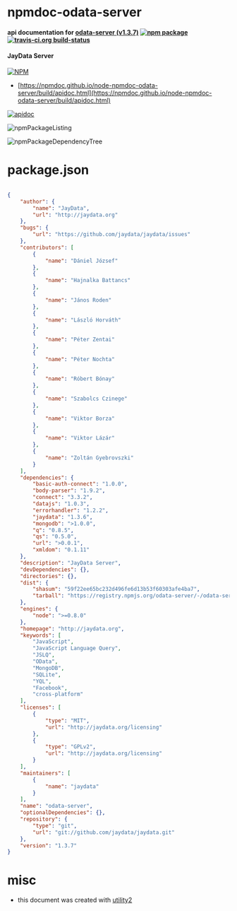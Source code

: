 # npmdoc-odata-server

#### api documentation for  [odata-server (v1.3.7)](http://jaydata.org)  [![npm package](https://img.shields.io/npm/v/npmdoc-odata-server.svg?style=flat-square)](https://www.npmjs.org/package/npmdoc-odata-server) [![travis-ci.org build-status](https://api.travis-ci.org/npmdoc/node-npmdoc-odata-server.svg)](https://travis-ci.org/npmdoc/node-npmdoc-odata-server)

#### JayData Server

[![NPM](https://nodei.co/npm/odata-server.png?downloads=true&downloadRank=true&stars=true)](https://www.npmjs.com/package/odata-server)

- [https://npmdoc.github.io/node-npmdoc-odata-server/build/apidoc.html](https://npmdoc.github.io/node-npmdoc-odata-server/build/apidoc.html)

[![apidoc](https://npmdoc.github.io/node-npmdoc-odata-server/build/screenCapture.buildCi.browser.%252Ftmp%252Fbuild%252Fapidoc.html.png)](https://npmdoc.github.io/node-npmdoc-odata-server/build/apidoc.html)

![npmPackageListing](https://npmdoc.github.io/node-npmdoc-odata-server/build/screenCapture.npmPackageListing.svg)

![npmPackageDependencyTree](https://npmdoc.github.io/node-npmdoc-odata-server/build/screenCapture.npmPackageDependencyTree.svg)



# package.json

```json

{
    "author": {
        "name": "JayData",
        "url": "http://jaydata.org"
    },
    "bugs": {
        "url": "https://github.com/jaydata/jaydata/issues"
    },
    "contributors": [
        {
            "name": "Dániel József"
        },
        {
            "name": "Hajnalka Battancs"
        },
        {
            "name": "János Roden"
        },
        {
            "name": "László Horváth"
        },
        {
            "name": "Péter Zentai"
        },
        {
            "name": "Péter Nochta"
        },
        {
            "name": "Róbert Bónay"
        },
        {
            "name": "Szabolcs Czinege"
        },
        {
            "name": "Viktor Borza"
        },
        {
            "name": "Viktor Lázár"
        },
        {
            "name": "Zoltán Gyebrovszki"
        }
    ],
    "dependencies": {
        "basic-auth-connect": "1.0.0",
        "body-parser": "1.9.2",
        "connect": "3.3.2",
        "datajs": "1.0.3",
        "errorhandler": "1.2.2",
        "jaydata": "1.3.6",
        "mongodb": ">1.0.0",
        "q": "0.8.5",
        "qs": "0.5.0",
        "url": ">0.0.1",
        "xmldom": "0.1.11"
    },
    "description": "JayData Server",
    "devDependencies": {},
    "directories": {},
    "dist": {
        "shasum": "59f22ee65bc232d496fe6d13b53f60303afe4ba7",
        "tarball": "https://registry.npmjs.org/odata-server/-/odata-server-1.3.7.tgz"
    },
    "engines": {
        "node": ">=0.8.0"
    },
    "homepage": "http://jaydata.org",
    "keywords": [
        "JavaScript",
        "JavaScript Language Query",
        "JSLQ",
        "OData",
        "MongoDB",
        "SQLite",
        "YQL",
        "Facebook",
        "cross-platform"
    ],
    "licenses": [
        {
            "type": "MIT",
            "url": "http://jaydata.org/licensing"
        },
        {
            "type": "GPLv2",
            "url": "http://jaydata.org/licensing"
        }
    ],
    "maintainers": [
        {
            "name": "jaydata"
        }
    ],
    "name": "odata-server",
    "optionalDependencies": {},
    "repository": {
        "type": "git",
        "url": "git://github.com/jaydata/jaydata.git"
    },
    "version": "1.3.7"
}
```



# misc
- this document was created with [utility2](https://github.com/kaizhu256/node-utility2)
